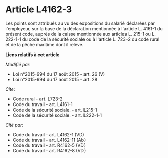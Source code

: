# Article L4162-3

Les points sont attribués au vu des expositions du salarié déclarées par l'employeur, sur la base de la déclaration
mentionnée à l'article L. 4161-1 du présent code, auprès de la caisse mentionnée aux articles L. 215-1 ou L. 222-1-1 du code
de la sécurité sociale ou à l'article L. 723-2 du code rural et de la pêche maritime dont il relève.

**Liens relatifs à cet article**

_Modifié par_:

  - Loi n°2015-994 du 17 août 2015 - art. 26 (V)
  - Loi n°2015-994 du 17 août 2015 - art. 28

_Cite_:

  - Code rural - art. L723-2
  - Code du travail - art. L4161-1
  - Code de la sécurité sociale. - art. L215-1
  - Code de la sécurité sociale. - art. L222-1-1

_Cité par_:

  - Code du travail - art. L4162-1 (VD)
  - Code du travail - art. L4162-11 (Ab)
  - Code du travail - art. R4162-5 (VD)
  - Code du travail - art. R4162-8 (VD)
